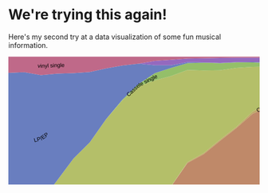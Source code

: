 # We're trying this again!

Here's my second try at a data visualization of some fun musical information.

<svg width="980" height="500" xmlns="http://www.w3.org/2000/svg" version="1.1"><g><path class="layer" d="M0,411.42857142857144L32.73225041065888,442.1178821178821L65.37506844314656,475.20479520479523L98.01788647563424,480L130.6607045081219,480L163.39295491878082,480L196.03577295126848,480L228.67859098375615,480L261.3214090162438,480L294.0536594269027,480L326.6964774593904,480L359.33929549187803,480L391.9821135243658,480L424.71436393502466,480L457.3571819675123,480L490,480L522.6428180324876,480L555.3750684431466,480L588.0178864756343,480L620.660704508122,480L653.3035225406096,480L686.0357729512684,480L718.6785909837561,480L751.3214090162439,480L783.9642270487316,480L816.6964774593904,480L849.339295491878,480L881.9821135243657,480L914.6249315568534,480L947.3571819675124,480L980,480L980,480L947.3571819675124,480L914.6249315568534,480L881.9821135243657,480L849.339295491878,480L816.6964774593904,480L783.9642270487316,480L751.3214090162439,480L718.6785909837561,480L686.0357729512684,480L653.3035225406096,480L620.660704508122,480L588.0178864756343,480L555.3750684431466,480L522.6428180324876,480L490,480L457.3571819675123,480L424.71436393502466,480L391.9821135243658,480L359.33929549187803,480L326.6964774593904,480L294.0536594269027,480L261.3214090162438,480L228.67859098375615,480L196.03577295126848,480L163.39295491878082,480L130.6607045081219,480L98.01788647563424,480L65.37506844314656,480L32.73225041065888,480L0,480Z" fill="rgb(191, 105, 105)" title="8-track"></path><path class="layer" d="M0,411.42857142857144L32.73225041065888,442.1178821178821L65.37506844314656,475.20479520479523L98.01788647563424,477.6023976023976L130.6607045081219,468.4915084915085L163.39295491878082,437.32267732267735L196.03577295126848,384.0959040959041L228.67859098375615,343.3366633366634L261.3214090162438,319.84015984015986L294.0536594269027,291.54845154845157L326.6964774593904,260.3796203796204L359.33929549187803,213.86613386613385L391.9821135243658,196.12387612387613L424.71436393502466,169.2707292707293L457.3571819675123,143.8561438561439L490,115.08491508491511L522.6428180324876,100.21978021978026L555.3750684431466,91.10889110889116L588.0178864756343,58.501498501498475L620.660704508122,58.501498501498475L653.3035225406096,37.40259740259745L686.0357729512684,29.250749250749266L718.6785909837561,23.01698301698309L751.3214090162439,25.894105894105905L783.9642270487316,35.4845154845155L816.6964774593904,69.53046953046959L849.339295491878,97.82217782217788L881.9821135243657,144.33566433566438L914.6249315568534,180.7792207792208L947.3571819675124,213.38661338661342L980,244.55544455544455L980,480L947.3571819675124,480L914.6249315568534,480L881.9821135243657,480L849.339295491878,480L816.6964774593904,480L783.9642270487316,480L751.3214090162439,480L718.6785909837561,480L686.0357729512684,480L653.3035225406096,480L620.660704508122,480L588.0178864756343,480L555.3750684431466,480L522.6428180324876,480L490,480L457.3571819675123,480L424.71436393502466,480L391.9821135243658,480L359.33929549187803,480L326.6964774593904,480L294.0536594269027,480L261.3214090162438,480L228.67859098375615,480L196.03577295126848,480L163.39295491878082,480L130.6607045081219,480L98.01788647563424,480L65.37506844314656,475.20479520479523L32.73225041065888,442.1178821178821L0,411.42857142857144Z" fill="rgb(191, 137, 105)" title="CD"></path><path class="layer" d="M0,411.42857142857144L32.73225041065888,442.1178821178821L65.37506844314656,475.20479520479523L98.01788647563424,477.6023976023976L130.6607045081219,468.4915084915085L163.39295491878082,437.32267732267735L196.03577295126848,384.0959040959041L228.67859098375615,343.3366633366634L261.3214090162438,318.88111888111894L294.0536594269027,291.54845154845157L326.6964774593904,259.9000999000999L359.33929549187803,211.94805194805195L391.9821135243658,193.72627372627375L424.71436393502466,166.87312687312692L457.3571819675123,141.4585414585415L490,110.76923076923083L522.6428180324876,93.026973026973L555.3750684431466,80.55944055944059L588.0178864756343,51.30869130869132L620.660704508122,51.30869130869132L653.3035225406096,32.60739260739268L686.0357729512684,26.37362637362645L718.6785909837561,22.057942057942114L751.3214090162439,24.455544455544498L783.9642270487316,35.00499500499507L816.6964774593904,69.05094905094916L849.339295491878,97.34265734265739L881.9821135243657,143.8561438561439L914.6249315568534,180.7792207792208L947.3571819675124,213.38661338661342L980,244.55544455544455L980,244.55544455544455L947.3571819675124,213.38661338661342L914.6249315568534,180.7792207792208L881.9821135243657,144.33566433566438L849.339295491878,97.82217782217788L816.6964774593904,69.53046953046959L783.9642270487316,35.4845154845155L751.3214090162439,25.894105894105905L718.6785909837561,23.01698301698309L686.0357729512684,29.250749250749266L653.3035225406096,37.40259740259745L620.660704508122,58.501498501498475L588.0178864756343,58.501498501498475L555.3750684431466,91.10889110889116L522.6428180324876,100.21978021978026L490,115.08491508491511L457.3571819675123,143.8561438561439L424.71436393502466,169.2707292707293L391.9821135243658,196.12387612387613L359.33929549187803,213.86613386613385L326.6964774593904,260.3796203796204L294.0536594269027,291.54845154845157L261.3214090162438,319.84015984015986L228.67859098375615,343.3366633366634L196.03577295126848,384.0959040959041L163.39295491878082,437.32267732267735L130.6607045081219,468.4915084915085L98.01788647563424,477.6023976023976L65.37506844314656,475.20479520479523L32.73225041065888,442.1178821178821L0,411.42857142857144Z" fill="rgb(191, 169, 105)" title="CD single"></path><path class="layer" d="M0,319.8401598401598L32.73225041065888,314.08591408591406L65.37506844314656,292.02797202797206L98.01788647563424,248.39160839160843L130.6607045081219,204.7552447552448L163.39295491878082,172.14785214785218L196.03577295126848,125.63436563436562L228.67859098375615,88.23176823176823L261.3214090162438,59.46053946053945L294.0536594269027,47.95204795204802L326.6964774593904,39.320679320679346L359.33929549187803,27.33266733266737L391.9821135243658,28.29170829170829L424.71436393502466,27.812187812187858L457.3571819675123,23.01698301698309L490,21.098901098901138L522.6428180324876,20.13986013986016L555.3750684431466,21.098901098901138L588.0178864756343,16.303696303696313L620.660704508122,16.303696303696313L653.3035225406096,11.508491508491545L686.0357729512684,13.906093906094043L718.6785909837561,13.906093906093929L751.3214090162439,20.13986013986016L783.9642270487316,34.04595404595409L816.6964774593904,68.57142857142873L849.339295491878,97.34265734265739L881.9821135243657,143.8561438561439L914.6249315568534,180.7792207792208L947.3571819675124,213.38661338661342L980,244.55544455544455L980,244.55544455544455L947.3571819675124,213.38661338661342L914.6249315568534,180.7792207792208L881.9821135243657,143.8561438561439L849.339295491878,97.34265734265739L816.6964774593904,69.05094905094916L783.9642270487316,35.00499500499507L751.3214090162439,24.455544455544498L718.6785909837561,22.057942057942114L686.0357729512684,26.37362637362645L653.3035225406096,32.60739260739268L620.660704508122,51.30869130869132L588.0178864756343,51.30869130869132L555.3750684431466,80.55944055944059L522.6428180324876,93.026973026973L490,110.76923076923083L457.3571819675123,141.4585414585415L424.71436393502466,166.87312687312692L391.9821135243658,193.72627372627375L359.33929549187803,211.94805194805195L326.6964774593904,259.9000999000999L294.0536594269027,291.54845154845157L261.3214090162438,318.88111888111894L228.67859098375615,343.3366633366634L196.03577295126848,384.0959040959041L163.39295491878082,437.32267732267735L130.6607045081219,468.4915084915085L98.01788647563424,477.6023976023976L65.37506844314656,475.20479520479523L32.73225041065888,442.1178821178821L0,411.42857142857144Z" fill="rgb(180, 191, 105)" title="Cassete"></path><path class="layer" d="M0,319.8401598401598L32.73225041065888,314.08591408591406L65.37506844314656,292.02797202797206L98.01788647563424,248.39160839160843L130.6607045081219,204.7552447552448L163.39295491878082,172.14785214785218L196.03577295126848,125.63436563436562L228.67859098375615,86.79320679320682L261.3214090162438,55.144855144855114L294.0536594269027,33.56643356643366L326.6964774593904,23.016983016982977L359.33929549187803,13.426573426573384L391.9821135243658,12.467532467532521L424.71436393502466,13.426573426573498L457.3571819675123,11.98801198801209L490,11.988011988012033L522.6428180324876,12.947052947052953L555.3750684431466,15.824175824175882L588.0178864756343,14.865134865134905L620.660704508122,14.865134865134905L653.3035225406096,11.508491508491545L686.0357729512684,13.906093906094043L718.6785909837561,13.906093906093929L751.3214090162439,20.13986013986016L783.9642270487316,34.04595404595409L816.6964774593904,68.57142857142873L849.339295491878,97.34265734265739L881.9821135243657,143.8561438561439L914.6249315568534,180.7792207792208L947.3571819675124,213.38661338661342L980,244.55544455544455L980,244.55544455544455L947.3571819675124,213.38661338661342L914.6249315568534,180.7792207792208L881.9821135243657,143.8561438561439L849.339295491878,97.34265734265739L816.6964774593904,68.57142857142873L783.9642270487316,34.04595404595409L751.3214090162439,20.13986013986016L718.6785909837561,13.906093906093929L686.0357729512684,13.906093906094043L653.3035225406096,11.508491508491545L620.660704508122,16.303696303696313L588.0178864756343,16.303696303696313L555.3750684431466,21.098901098901138L522.6428180324876,20.13986013986016L490,21.098901098901138L457.3571819675123,23.01698301698309L424.71436393502466,27.812187812187858L391.9821135243658,28.29170829170829L359.33929549187803,27.33266733266737L326.6964774593904,39.320679320679346L294.0536594269027,47.95204795204802L261.3214090162438,59.46053946053945L228.67859098375615,88.23176823176823L196.03577295126848,125.63436563436562L163.39295491878082,172.14785214785218L130.6607045081219,204.7552447552448L98.01788647563424,248.39160839160843L65.37506844314656,292.02797202797206L32.73225041065888,314.08591408591406L0,319.8401598401598Z" fill="rgb(148, 191, 105)" title="Cassete single"></path><path class="layer" d="M0,319.8401598401598L32.73225041065888,314.08591408591406L65.37506844314656,292.02797202797206L98.01788647563424,248.39160839160843L130.6607045081219,204.7552447552448L163.39295491878082,172.14785214785218L196.03577295126848,125.63436563436562L228.67859098375615,86.79320679320682L261.3214090162438,55.144855144855114L294.0536594269027,33.56643356643366L326.6964774593904,23.016983016982977L359.33929549187803,13.426573426573384L391.9821135243658,12.467532467532521L424.71436393502466,13.426573426573498L457.3571819675123,11.98801198801209L490,11.988011988012033L522.6428180324876,12.947052947052953L555.3750684431466,15.824175824175882L588.0178864756343,14.865134865134905L620.660704508122,14.865134865134905L653.3035225406096,11.508491508491545L686.0357729512684,13.906093906094043L718.6785909837561,13.426573426573498L751.3214090162439,19.660339660339673L783.9642270487316,33.56643356643366L816.6964774593904,68.09190809190824L849.339295491878,97.34265734265739L881.9821135243657,143.8561438561439L914.6249315568534,180.7792207792208L947.3571819675124,213.38661338661342L980,244.55544455544455L980,244.55544455544455L947.3571819675124,213.38661338661342L914.6249315568534,180.7792207792208L881.9821135243657,143.8561438561439L849.339295491878,97.34265734265739L816.6964774593904,68.57142857142873L783.9642270487316,34.04595404595409L751.3214090162439,20.13986013986016L718.6785909837561,13.906093906093929L686.0357729512684,13.906093906094043L653.3035225406096,11.508491508491545L620.660704508122,14.865134865134905L588.0178864756343,14.865134865134905L555.3750684431466,15.824175824175882L522.6428180324876,12.947052947052953L490,11.988011988012033L457.3571819675123,11.98801198801209L424.71436393502466,13.426573426573498L391.9821135243658,12.467532467532521L359.33929549187803,13.426573426573384L326.6964774593904,23.016983016982977L294.0536594269027,33.56643356643366L261.3214090162438,55.144855144855114L228.67859098375615,86.79320679320682L196.03577295126848,125.63436563436562L163.39295491878082,172.14785214785218L130.6607045081219,204.7552447552448L98.01788647563424,248.39160839160843L65.37506844314656,292.02797202797206L32.73225041065888,314.08591408591406L0,319.8401598401598Z" fill="rgb(116, 191, 105)" title="DVD Audio"></path><path class="layer" d="M0,319.8401598401598L32.73225041065888,314.08591408591406L65.37506844314656,292.02797202797206L98.01788647563424,248.39160839160843L130.6607045081219,204.7552447552448L163.39295491878082,172.14785214785218L196.03577295126848,125.63436563436562L228.67859098375615,86.79320679320682L261.3214090162438,55.144855144855114L294.0536594269027,33.56643356643366L326.6964774593904,23.016983016982977L359.33929549187803,13.426573426573384L391.9821135243658,12.467532467532521L424.71436393502466,13.426573426573498L457.3571819675123,11.98801198801209L490,11.988011988012033L522.6428180324876,12.947052947052953L555.3750684431466,15.824175824175882L588.0178864756343,14.865134865134905L620.660704508122,14.865134865134905L653.3035225406096,11.508491508491545L686.0357729512684,13.906093906094043L718.6785909837561,13.426573426573498L751.3214090162439,19.660339660339673L783.9642270487316,31.648351648351706L816.6964774593904,62.33766233766244L849.339295491878,85.35464535464541L881.9821135243657,120.35964035964037L914.6249315568534,142.89710289710297L947.3571819675124,160.6393606393607L980,173.58641358641358L980,244.55544455544455L947.3571819675124,213.38661338661342L914.6249315568534,180.7792207792208L881.9821135243657,143.8561438561439L849.339295491878,97.34265734265739L816.6964774593904,68.09190809190824L783.9642270487316,33.56643356643366L751.3214090162439,19.660339660339673L718.6785909837561,13.426573426573498L686.0357729512684,13.906093906094043L653.3035225406096,11.508491508491545L620.660704508122,14.865134865134905L588.0178864756343,14.865134865134905L555.3750684431466,15.824175824175882L522.6428180324876,12.947052947052953L490,11.988011988012033L457.3571819675123,11.98801198801209L424.71436393502466,13.426573426573498L391.9821135243658,12.467532467532521L359.33929549187803,13.426573426573384L326.6964774593904,23.016983016982977L294.0536594269027,33.56643356643366L261.3214090162438,55.144855144855114L228.67859098375615,86.79320679320682L196.03577295126848,125.63436563436562L163.39295491878082,172.14785214785218L130.6607045081219,204.7552447552448L98.01788647563424,248.39160839160843L65.37506844314656,292.02797202797206L32.73225041065888,314.08591408591406L0,319.8401598401598Z" fill="rgb(105, 191, 126)" title="Download Album"></path><path class="layer" d="M0,319.8401598401598L32.73225041065888,314.08591408591406L65.37506844314656,292.02797202797206L98.01788647563424,248.39160839160843L130.6607045081219,204.7552447552448L163.39295491878082,172.14785214785218L196.03577295126848,125.63436563436562L228.67859098375615,86.79320679320682L261.3214090162438,55.144855144855114L294.0536594269027,33.56643356643366L326.6964774593904,23.016983016982977L359.33929549187803,13.426573426573384L391.9821135243658,12.467532467532521L424.71436393502466,13.426573426573498L457.3571819675123,11.98801198801209L490,11.988011988012033L522.6428180324876,12.947052947052953L555.3750684431466,15.824175824175882L588.0178864756343,14.865134865134905L620.660704508122,14.865134865134905L653.3035225406096,11.508491508491545L686.0357729512684,13.906093906094043L718.6785909837561,13.426573426573498L751.3214090162439,19.660339660339673L783.9642270487316,31.648351648351706L816.6964774593904,62.33766233766244L849.339295491878,84.39560439560444L881.9821135243657,118.92107892107896L914.6249315568534,140.49950049950053L947.3571819675124,158.2417582417583L980,171.1888111888112L980,173.58641358641358L947.3571819675124,160.6393606393607L914.6249315568534,142.89710289710297L881.9821135243657,120.35964035964037L849.339295491878,85.35464535464541L816.6964774593904,62.33766233766244L783.9642270487316,31.648351648351706L751.3214090162439,19.660339660339673L718.6785909837561,13.426573426573498L686.0357729512684,13.906093906094043L653.3035225406096,11.508491508491545L620.660704508122,14.865134865134905L588.0178864756343,14.865134865134905L555.3750684431466,15.824175824175882L522.6428180324876,12.947052947052953L490,11.988011988012033L457.3571819675123,11.98801198801209L424.71436393502466,13.426573426573498L391.9821135243658,12.467532467532521L359.33929549187803,13.426573426573384L326.6964774593904,23.016983016982977L294.0536594269027,33.56643356643366L261.3214090162438,55.144855144855114L228.67859098375615,86.79320679320682L196.03577295126848,125.63436563436562L163.39295491878082,172.14785214785218L130.6607045081219,204.7552447552448L98.01788647563424,248.39160839160843L65.37506844314656,292.02797202797206L32.73225041065888,314.08591408591406L0,319.8401598401598Z" fill="rgb(105, 191, 159)" title="Download Music Video"></path><path class="layer" d="M0,319.8401598401598L32.73225041065888,314.08591408591406L65.37506844314656,292.02797202797206L98.01788647563424,248.39160839160843L130.6607045081219,204.7552447552448L163.39295491878082,172.14785214785218L196.03577295126848,125.63436563436562L228.67859098375615,86.79320679320682L261.3214090162438,55.144855144855114L294.0536594269027,33.56643356643366L326.6964774593904,23.016983016982977L359.33929549187803,13.426573426573384L391.9821135243658,12.467532467532521L424.71436393502466,13.426573426573498L457.3571819675123,11.98801198801209L490,11.988011988012033L522.6428180324876,12.947052947052953L555.3750684431466,15.824175824175882L588.0178864756343,14.865134865134905L620.660704508122,14.865134865134905L653.3035225406096,11.508491508491545L686.0357729512684,13.906093906094043L718.6785909837561,13.426573426573498L751.3214090162439,19.660339660339673L783.9642270487316,26.37362637362645L816.6964774593904,47.472527472527645L849.339295491878,59.940059940059996L881.9821135243657,81.51848151848156L914.6249315568534,80.55944055944059L947.3571819675124,77.20279720279723L980,70.48951048951051L980,171.1888111888112L947.3571819675124,158.2417582417583L914.6249315568534,140.49950049950053L881.9821135243657,118.92107892107896L849.339295491878,84.39560439560444L816.6964774593904,62.33766233766244L783.9642270487316,31.648351648351706L751.3214090162439,19.660339660339673L718.6785909837561,13.426573426573498L686.0357729512684,13.906093906094043L653.3035225406096,11.508491508491545L620.660704508122,14.865134865134905L588.0178864756343,14.865134865134905L555.3750684431466,15.824175824175882L522.6428180324876,12.947052947052953L490,11.988011988012033L457.3571819675123,11.98801198801209L424.71436393502466,13.426573426573498L391.9821135243658,12.467532467532521L359.33929549187803,13.426573426573384L326.6964774593904,23.016983016982977L294.0536594269027,33.56643356643366L261.3214090162438,55.144855144855114L228.67859098375615,86.79320679320682L196.03577295126848,125.63436563436562L163.39295491878082,172.14785214785218L130.6607045081219,204.7552447552448L98.01788647563424,248.39160839160843L65.37506844314656,292.02797202797206L32.73225041065888,314.08591408591406L0,319.8401598401598Z" fill="rgb(105, 191, 191)" title="Download Single"></path><path class="layer" d="M0,319.8401598401598L32.73225041065888,314.08591408591406L65.37506844314656,292.02797202797206L98.01788647563424,248.39160839160843L130.6607045081219,204.7552447552448L163.39295491878082,172.14785214785218L196.03577295126848,125.63436563436562L228.67859098375615,86.79320679320682L261.3214090162438,55.144855144855114L294.0536594269027,33.56643356643366L326.6964774593904,23.016983016982977L359.33929549187803,13.426573426573384L391.9821135243658,12.467532467532521L424.71436393502466,13.426573426573498L457.3571819675123,11.98801198801209L490,11.988011988012033L522.6428180324876,12.947052947052953L555.3750684431466,15.824175824175882L588.0178864756343,14.865134865134905L620.660704508122,14.865134865134905L653.3035225406096,11.508491508491545L686.0357729512684,13.906093906094043L718.6785909837561,13.426573426573498L751.3214090162439,19.660339660339673L783.9642270487316,26.37362637362645L816.6964774593904,47.472527472527645L849.339295491878,59.940059940059996L881.9821135243657,81.51848151848156L914.6249315568534,80.55944055944059L947.3571819675124,76.7232767232768L980,70.00999000999002L980,70.48951048951051L947.3571819675124,77.20279720279723L914.6249315568534,80.55944055944059L881.9821135243657,81.51848151848156L849.339295491878,59.940059940059996L816.6964774593904,47.472527472527645L783.9642270487316,26.37362637362645L751.3214090162439,19.660339660339673L718.6785909837561,13.426573426573498L686.0357729512684,13.906093906094043L653.3035225406096,11.508491508491545L620.660704508122,14.865134865134905L588.0178864756343,14.865134865134905L555.3750684431466,15.824175824175882L522.6428180324876,12.947052947052953L490,11.988011988012033L457.3571819675123,11.98801198801209L424.71436393502466,13.426573426573498L391.9821135243658,12.467532467532521L359.33929549187803,13.426573426573384L326.6964774593904,23.016983016982977L294.0536594269027,33.56643356643366L261.3214090162438,55.144855144855114L228.67859098375615,86.79320679320682L196.03577295126848,125.63436563436562L163.39295491878082,172.14785214785218L130.6607045081219,204.7552447552448L98.01788647563424,248.39160839160843L65.37506844314656,292.02797202797206L32.73225041065888,314.08591408591406L0,319.8401598401598Z" fill="rgb(105, 159, 191)" title="Kiosk"></path><path class="layer" d="M0,33.086913086913114L32.73225041065888,31.648351648351706L65.37506844314656,37.40259740259734L98.01788647563424,34.52547452547452L130.6607045081219,33.56643356643366L163.39295491878082,31.16883116883122L196.03577295126848,23.976023976023953L228.67859098375615,18.221778221778322L261.3214090162438,14.38561438561436L294.0536594269027,17.742257742257834L326.6964774593904,17.742257742257777L359.33929549187803,11.508491508491488L391.9821135243658,11.98801198801209L424.71436393502466,12.947052947053066L457.3571819675123,11.508491508491602L490,11.028971028971L522.6428180324876,11.508491508491545L555.3750684431466,14.385614385614417L588.0178864756343,13.906093906093929L620.660704508122,13.906093906093929L653.3035225406096,10.549450549450569L686.0357729512684,12.947052947053066L718.6785909837561,12.467532467532521L751.3214090162439,18.701298701298697L783.9642270487316,25.414585414585474L816.6964774593904,46.99300699300716L849.339295491878,59.46053946053951L881.9821135243657,80.55944055944059L914.6249315568534,77.68231768231777L947.3571819675124,72.88711288711295L980,63.77622377622379L980,70.00999000999002L947.3571819675124,76.7232767232768L914.6249315568534,80.55944055944059L881.9821135243657,81.51848151848156L849.339295491878,59.940059940059996L816.6964774593904,47.472527472527645L783.9642270487316,26.37362637362645L751.3214090162439,19.660339660339673L718.6785909837561,13.426573426573498L686.0357729512684,13.906093906094043L653.3035225406096,11.508491508491545L620.660704508122,14.865134865134905L588.0178864756343,14.865134865134905L555.3750684431466,15.824175824175882L522.6428180324876,12.947052947052953L490,11.988011988012033L457.3571819675123,11.98801198801209L424.71436393502466,13.426573426573498L391.9821135243658,12.467532467532521L359.33929549187803,13.426573426573384L326.6964774593904,23.016983016982977L294.0536594269027,33.56643356643366L261.3214090162438,55.144855144855114L228.67859098375615,86.79320679320682L196.03577295126848,125.63436563436562L163.39295491878082,172.14785214785218L130.6607045081219,204.7552447552448L98.01788647563424,248.39160839160843L65.37506844314656,292.02797202797206L32.73225041065888,314.08591408591406L0,319.8401598401598Z" fill="rgb(105, 126, 191)" title="LP/EP"></path><path class="layer" d="M0,33.086913086913114L32.73225041065888,31.648351648351706L65.37506844314656,37.40259740259734L98.01788647563424,34.52547452547452L130.6607045081219,33.56643356643366L163.39295491878082,31.16883116883122L196.03577295126848,23.976023976023953L228.67859098375615,18.221778221778322L261.3214090162438,14.38561438561436L294.0536594269027,17.742257742257834L326.6964774593904,17.742257742257777L359.33929549187803,11.508491508491488L391.9821135243658,11.98801198801209L424.71436393502466,12.947052947053066L457.3571819675123,11.508491508491602L490,11.028971028971L522.6428180324876,11.508491508491545L555.3750684431466,14.385614385614417L588.0178864756343,13.906093906093929L620.660704508122,13.906093906093929L653.3035225406096,10.549450549450569L686.0357729512684,12.947052947053066L718.6785909837561,12.467532467532521L751.3214090162439,18.701298701298697L783.9642270487316,25.414585414585474L816.6964774593904,30.6893106893109L849.339295491878,27.812187812187915L881.9821135243657,33.086913086913114L914.6249315568534,24.45554445554461L947.3571819675124,27.332667332667427L980,26.85314685314688L980,63.77622377622379L947.3571819675124,72.88711288711295L914.6249315568534,77.68231768231777L881.9821135243657,80.55944055944059L849.339295491878,59.46053946053951L816.6964774593904,46.99300699300716L783.9642270487316,25.414585414585474L751.3214090162439,18.701298701298697L718.6785909837561,12.467532467532521L686.0357729512684,12.947052947053066L653.3035225406096,10.549450549450569L620.660704508122,13.906093906093929L588.0178864756343,13.906093906093929L555.3750684431466,14.385614385614417L522.6428180324876,11.508491508491545L490,11.028971028971L457.3571819675123,11.508491508491602L424.71436393502466,12.947052947053066L391.9821135243658,11.98801198801209L359.33929549187803,11.508491508491488L326.6964774593904,17.742257742257777L294.0536594269027,17.742257742257834L261.3214090162438,14.38561438561436L228.67859098375615,18.221778221778322L196.03577295126848,23.976023976023953L163.39295491878082,31.16883116883122L130.6607045081219,33.56643356643366L98.01788647563424,34.52547452547452L65.37506844314656,37.40259740259734L32.73225041065888,31.648351648351706L0,33.086913086913114Z" fill="rgb(116, 105, 191)" title="Mobile"></path><path class="layer" d="M0,33.086913086913114L32.73225041065888,31.648351648351706L65.37506844314656,37.40259740259734L98.01788647563424,34.52547452547452L130.6607045081219,33.56643356643366L163.39295491878082,31.16883116883122L196.03577295126848,23.976023976023953L228.67859098375615,18.221778221778322L261.3214090162438,14.38561438561436L294.0536594269027,9.110889110889218L326.6964774593904,6.713286713286777L359.33929549187803,4.31568431568428L391.9821135243658,3.8361638361638484L424.71436393502466,2.8771228771229858L457.3571819675123,2.3976023976024976L490,2.3976023976024408L522.6428180324876,2.3976023976024408L555.3750684431466,1.9180819180820095L588.0178864756343,1.4385614385615213L620.660704508122,1.4385614385615213L653.3035225406096,0.9590409590409763L686.0357729512684,1.4385614385615213L718.6785909837561,1.4385614385615213L751.3214090162439,2.3976023976024408L783.9642270487316,1.9180819180819526L816.6964774593904,7.192807192807322L849.339295491878,9.590409590409763L881.9821135243657,11.028971028971057L914.6249315568534,12.467532467532578L947.3571819675124,13.906093906094043L980,14.385614385614417L980,26.85314685314688L947.3571819675124,27.332667332667427L914.6249315568534,24.45554445554461L881.9821135243657,33.086913086913114L849.339295491878,27.812187812187915L816.6964774593904,30.6893106893109L783.9642270487316,25.414585414585474L751.3214090162439,18.701298701298697L718.6785909837561,12.467532467532521L686.0357729512684,12.947052947053066L653.3035225406096,10.549450549450569L620.660704508122,13.906093906093929L588.0178864756343,13.906093906093929L555.3750684431466,14.385614385614417L522.6428180324876,11.508491508491545L490,11.028971028971L457.3571819675123,11.508491508491602L424.71436393502466,12.947052947053066L391.9821135243658,11.98801198801209L359.33929549187803,11.508491508491488L326.6964774593904,17.742257742257777L294.0536594269027,17.742257742257834L261.3214090162438,14.38561438561436L228.67859098375615,18.221778221778322L196.03577295126848,23.976023976023953L163.39295491878082,31.16883116883122L130.6607045081219,33.56643356643366L98.01788647563424,34.52547452547452L65.37506844314656,37.40259740259734L32.73225041065888,31.648351648351706L0,33.086913086913114Z" fill="rgb(148, 105, 191)" title="Music video"></path><path class="layer" d="M0,33.086913086913114L32.73225041065888,31.648351648351706L65.37506844314656,37.40259740259734L98.01788647563424,34.52547452547452L130.6607045081219,33.56643356643366L163.39295491878082,31.16883116883122L196.03577295126848,23.976023976023953L228.67859098375615,18.221778221778322L261.3214090162438,14.38561438561436L294.0536594269027,9.110889110889218L326.6964774593904,6.713286713286777L359.33929549187803,4.31568431568428L391.9821135243658,3.8361638361638484L424.71436393502466,2.8771228771229858L457.3571819675123,2.3976023976024976L490,2.3976023976024408L522.6428180324876,2.3976023976024408L555.3750684431466,1.9180819180820095L588.0178864756343,1.4385614385615213L620.660704508122,1.4385614385615213L653.3035225406096,0.9590409590409763L686.0357729512684,1.4385614385615213L718.6785909837561,1.4385614385615213L751.3214090162439,1.4385614385614645L783.9642270487316,1.4385614385615213L816.6964774593904,6.713286713286834L849.339295491878,9.590409590409763L881.9821135243657,11.028971028971057L914.6249315568534,12.467532467532578L947.3571819675124,13.906093906094043L980,14.385614385614417L980,14.385614385614417L947.3571819675124,13.906093906094043L914.6249315568534,12.467532467532578L881.9821135243657,11.028971028971057L849.339295491878,9.590409590409763L816.6964774593904,7.192807192807322L783.9642270487316,1.9180819180819526L751.3214090162439,2.3976023976024408L718.6785909837561,1.4385614385615213L686.0357729512684,1.4385614385615213L653.3035225406096,0.9590409590409763L620.660704508122,1.4385614385615213L588.0178864756343,1.4385614385615213L555.3750684431466,1.9180819180820095L522.6428180324876,2.3976023976024408L490,2.3976023976024408L457.3571819675123,2.3976023976024976L424.71436393502466,2.8771228771229858L391.9821135243658,3.8361638361638484L359.33929549187803,4.31568431568428L326.6964774593904,6.713286713286777L294.0536594269027,9.110889110889218L261.3214090162438,14.38561438561436L228.67859098375615,18.221778221778322L196.03577295126848,23.976023976023953L163.39295491878082,31.16883116883122L130.6607045081219,33.56643356643366L98.01788647563424,34.52547452547452L65.37506844314656,37.40259740259734L32.73225041065888,31.648351648351706L0,33.086913086913114Z" fill="rgb(180, 105, 191)" title="SACD"></path><path class="layer" d="M0,33.086913086913114L32.73225041065888,31.648351648351706L65.37506844314656,37.40259740259734L98.01788647563424,34.52547452547452L130.6607045081219,33.56643356643366L163.39295491878082,31.16883116883122L196.03577295126848,23.976023976023953L228.67859098375615,18.221778221778322L261.3214090162438,14.38561438561436L294.0536594269027,9.110889110889218L326.6964774593904,6.713286713286777L359.33929549187803,4.31568431568428L391.9821135243658,3.8361638361638484L424.71436393502466,2.8771228771229858L457.3571819675123,2.3976023976024976L490,2.3976023976024408L522.6428180324876,2.3976023976024408L555.3750684431466,1.9180819180820095L588.0178864756343,1.4385614385615213L620.660704508122,1.4385614385615213L653.3035225406096,0.9590409590409763L686.0357729512684,1.4385614385615213L718.6785909837561,1.4385614385615213L751.3214090162439,1.4385614385614645L783.9642270487316,1.4385614385615213L816.6964774593904,0.95904095904109L849.339295491878,0.95904095904109L881.9821135243657,0.47952047952048815L914.6249315568534,0.479520479520545L947.3571819675124,0.479520479520545L980,0.47952047952048815L980,14.385614385614417L947.3571819675124,13.906093906094043L914.6249315568534,12.467532467532578L881.9821135243657,11.028971028971057L849.339295491878,9.590409590409763L816.6964774593904,6.713286713286834L783.9642270487316,1.4385614385615213L751.3214090162439,1.4385614385614645L718.6785909837561,1.4385614385615213L686.0357729512684,1.4385614385615213L653.3035225406096,0.9590409590409763L620.660704508122,1.4385614385615213L588.0178864756343,1.4385614385615213L555.3750684431466,1.9180819180820095L522.6428180324876,2.3976023976024408L490,2.3976023976024408L457.3571819675123,2.3976023976024976L424.71436393502466,2.8771228771229858L391.9821135243658,3.8361638361638484L359.33929549187803,4.31568431568428L326.6964774593904,6.713286713286777L294.0536594269027,9.110889110889218L261.3214090162438,14.38561438561436L228.67859098375615,18.221778221778322L196.03577295126848,23.976023976023953L163.39295491878082,31.16883116883122L130.6607045081219,33.56643356643366L98.01788647563424,34.52547452547452L65.37506844314656,37.40259740259734L32.73225041065888,31.648351648351706L0,33.086913086913114Z" fill="rgb(191, 105, 169)" title="Subscription"></path><path class="layer" d="M0,0.47952047952048815L32.73225041065888,0.47952047952048815L65.37506844314656,0.47952047952048815L98.01788647563424,0.47952047952048815L130.6607045081219,0.47952047952048815L163.39295491878082,0.47952047952048815L196.03577295126848,0.47952047952048815L228.67859098375615,0.47952047952048815L261.3214090162438,0.47952047952048815L294.0536594269027,0.479520479520545L326.6964774593904,0.47952047952048815L359.33929549187803,0.47952047952048815L391.9821135243658,0.47952047952048815L424.71436393502466,0.479520479520545L457.3571819675123,0.47952047952048815L490,0.47952047952048815L522.6428180324876,0.47952047952048815L555.3750684431466,0.479520479520545L588.0178864756343,0.47952047952048815L620.660704508122,0.47952047952048815L653.3035225406096,0L686.0357729512684,0.47952047952048815L718.6785909837561,0.47952047952048815L751.3214090162439,0.47952047952048815L783.9642270487316,0.47952047952048815L816.6964774593904,0.4795204795206587L849.339295491878,0.4795204795206587L881.9821135243657,0.47952047952048815L914.6249315568534,0.479520479520545L947.3571819675124,0.479520479520545L980,0.47952047952048815L980,0.47952047952048815L947.3571819675124,0.479520479520545L914.6249315568534,0.479520479520545L881.9821135243657,0.47952047952048815L849.339295491878,0.95904095904109L816.6964774593904,0.95904095904109L783.9642270487316,1.4385614385615213L751.3214090162439,1.4385614385614645L718.6785909837561,1.4385614385615213L686.0357729512684,1.4385614385615213L653.3035225406096,0.9590409590409763L620.660704508122,1.4385614385615213L588.0178864756343,1.4385614385615213L555.3750684431466,1.9180819180820095L522.6428180324876,2.3976023976024408L490,2.3976023976024408L457.3571819675123,2.3976023976024976L424.71436393502466,2.8771228771229858L391.9821135243658,3.8361638361638484L359.33929549187803,4.31568431568428L326.6964774593904,6.713286713286777L294.0536594269027,9.110889110889218L261.3214090162438,14.38561438561436L228.67859098375615,18.221778221778322L196.03577295126848,23.976023976023953L163.39295491878082,31.16883116883122L130.6607045081219,33.56643356643366L98.01788647563424,34.52547452547452L65.37506844314656,37.40259740259734L32.73225041065888,31.648351648351706L0,33.086913086913114Z" fill="rgb(191, 105, 137)" title="vinyl single"></path><g class="x axis" transform="translate(0,480)" fill="none" font-size="10" font-family="sans-serif" text-anchor="middle" style="stroke-width: 1px; font-size: 10px; font-family: Arial, Helvetica;"><path class="domain" stroke="#000" d="M0.5,6V0.5H980.5V6" style="shape-rendering: crispedges; fill: none; stroke: rgb(204, 204, 204);"></path><g class="tick" opacity="1" transform="translate(0.5186317454523331,0)"><line stroke="#000" y2="6" style="shape-rendering: crispedges; fill: none; stroke: rgb(204, 204, 204);"></line><text fill="#000" y="9" dy="0.71em">1980</text></g><g class="tick" opacity="1" transform="translate(65.8937001885989,0)"><line stroke="#000" y2="6" style="shape-rendering: crispedges; fill: none; stroke: rgb(204, 204, 204);"></line><text fill="#000" y="9" dy="0.71em">1982</text></g><g class="tick" opacity="1" transform="translate(131.17933625357423,0)"><line stroke="#000" y2="6" style="shape-rendering: crispedges; fill: none; stroke: rgb(204, 204, 204);"></line><text fill="#000" y="9" dy="0.71em">1984</text></g><g class="tick" opacity="1" transform="translate(196.5544046967208,0)"><line stroke="#000" y2="6" style="shape-rendering: crispedges; fill: none; stroke: rgb(204, 204, 204);"></line><text fill="#000" y="9" dy="0.71em">1986</text></g><g class="tick" opacity="1" transform="translate(261.8400407616962,0)"><line stroke="#000" y2="6" style="shape-rendering: crispedges; fill: none; stroke: rgb(204, 204, 204);"></line><text fill="#000" y="9" dy="0.71em">1988</text></g><g class="tick" opacity="1" transform="translate(327.21510920484275,0)"><line stroke="#000" y2="6" style="shape-rendering: crispedges; fill: none; stroke: rgb(204, 204, 204);"></line><text fill="#000" y="9" dy="0.71em">1990</text></g><g class="tick" opacity="1" transform="translate(392.5007452698181,0)"><line stroke="#000" y2="6" style="shape-rendering: crispedges; fill: none; stroke: rgb(204, 204, 204);"></line><text fill="#000" y="9" dy="0.71em">1992</text></g><g class="tick" opacity="1" transform="translate(457.87581371296466,0)"><line stroke="#000" y2="6" style="shape-rendering: crispedges; fill: none; stroke: rgb(204, 204, 204);"></line><text fill="#000" y="9" dy="0.71em">1994</text></g><g class="tick" opacity="1" transform="translate(523.1614497779401,0)"><line stroke="#000" y2="6" style="shape-rendering: crispedges; fill: none; stroke: rgb(204, 204, 204);"></line><text fill="#000" y="9" dy="0.71em">1996</text></g><g class="tick" opacity="1" transform="translate(588.5365182210866,0)"><line stroke="#000" y2="6" style="shape-rendering: crispedges; fill: none; stroke: rgb(204, 204, 204);"></line><text fill="#000" y="9" dy="0.71em">1998</text></g><g class="tick" opacity="1" transform="translate(653.8221542860618,0)"><line stroke="#000" y2="6" style="shape-rendering: crispedges; fill: none; stroke: rgb(204, 204, 204);"></line><text fill="#000" y="9" dy="0.71em">2000</text></g><g class="tick" opacity="1" transform="translate(719.1972227292085,0)"><line stroke="#000" y2="6" style="shape-rendering: crispedges; fill: none; stroke: rgb(204, 204, 204);"></line><text fill="#000" y="9" dy="0.71em">2002</text></g><g class="tick" opacity="1" transform="translate(784.4828587941838,0)"><line stroke="#000" y2="6" style="shape-rendering: crispedges; fill: none; stroke: rgb(204, 204, 204);"></line><text fill="#000" y="9" dy="0.71em">2004</text></g><g class="tick" opacity="1" transform="translate(849.8579272373304,0)"><line stroke="#000" y2="6" style="shape-rendering: crispedges; fill: none; stroke: rgb(204, 204, 204);"></line><text fill="#000" y="9" dy="0.71em">2006</text></g><g class="tick" opacity="1" transform="translate(915.1435633023058,0)"><line stroke="#000" y2="6" style="shape-rendering: crispedges; fill: none; stroke: rgb(204, 204, 204);"></line><text fill="#000" y="9" dy="0.71em">2008</text></g></g><defs><path id="path-0" d="M0,445.7142857142857L32.73225041065888,461.05894105894106L65.37506844314656,477.6023976023976L98.01788647563424,480L130.6607045081219,480L163.39295491878082,480L196.03577295126848,480L228.67859098375615,480L261.3214090162438,480L294.0536594269027,480L326.6964774593904,480L359.33929549187803,480L391.9821135243658,480L424.71436393502466,480L457.3571819675123,480L490,480L522.6428180324876,480L555.3750684431466,480L588.0178864756343,480L620.660704508122,480L653.3035225406096,480L686.0357729512684,480L718.6785909837561,480L751.3214090162439,480L783.9642270487316,480L816.6964774593904,480L849.339295491878,480L881.9821135243657,480L914.6249315568534,480L947.3571819675124,480L980,480"></path><path id="path-1" d="M0,411.42857142857144L32.73225041065888,442.1178821178821L65.37506844314656,475.20479520479523L98.01788647563424,478.8011988011988L130.6607045081219,474.24575424575426L163.39295491878082,458.6613386613387L196.03577295126848,432.04795204795204L228.67859098375615,411.6683316683317L261.3214090162438,399.92007992007996L294.0536594269027,385.7742257742258L326.6964774593904,370.1898101898102L359.33929549187803,346.9330669330669L391.9821135243658,338.06193806193806L424.71436393502466,324.6353646353647L457.3571819675123,311.928071928072L490,297.54245754245756L522.6428180324876,290.1098901098901L555.3750684431466,285.5544455544456L588.0178864756343,269.2507492507492L620.660704508122,269.2507492507492L653.3035225406096,258.7012987012987L686.0357729512684,254.62537462537463L718.6785909837561,251.50849150849155L751.3214090162439,252.94705294705295L783.9642270487316,257.7422577422577L816.6964774593904,274.7652347652348L849.339295491878,288.91108891108894L881.9821135243657,312.1678321678322L914.6249315568534,330.3896103896104L947.3571819675124,346.6933066933067L980,362.27772227772226"></path><path id="path-2" d="M0,411.42857142857144L32.73225041065888,442.1178821178821L65.37506844314656,475.20479520479523L98.01788647563424,477.6023976023976L130.6607045081219,468.4915084915085L163.39295491878082,437.32267732267735L196.03577295126848,384.0959040959041L228.67859098375615,343.3366633366634L261.3214090162438,319.36063936063937L294.0536594269027,291.54845154845157L326.6964774593904,260.13986013986016L359.33929549187803,212.90709290709287L391.9821135243658,194.92507492507497L424.71436393502466,168.07192807192808L457.3571819675123,142.65734265734272L490,112.92707292707297L522.6428180324876,96.62337662337666L555.3750684431466,85.8341658341659L588.0178864756343,54.90509490509493L620.660704508122,54.90509490509493L653.3035225406096,35.00499500499507L686.0357729512684,27.812187812187858L718.6785909837561,22.537462537462602L751.3214090162439,25.17482517482523L783.9642270487316,35.24475524475531L816.6964774593904,69.29070929070934L849.339295491878,97.58241758241763L881.9821135243657,144.09590409590413L914.6249315568534,180.7792207792208L947.3571819675124,213.38661338661342L980,244.55544455544455"></path><path id="path-3" d="M0,365.6343656343656L32.73225041065888,378.1018981018981L65.37506844314656,383.6163836163836L98.01788647563424,362.99700299700305L130.6607045081219,336.62337662337666L163.39295491878082,304.73526473526476L196.03577295126848,254.86513486513488L228.67859098375615,215.7842157842158L261.3214090162438,189.17082917082917L294.0536594269027,169.7502497502498L326.6964774593904,149.61038961038963L359.33929549187803,119.64035964035969L391.9821135243658,111.00899100899102L424.71436393502466,97.34265734265739L457.3571819675123,82.2377622377623L490,65.93406593406604L522.6428180324876,56.58341658341658L555.3750684431466,50.82917082917089L588.0178864756343,33.80619380619379L620.660704508122,33.80619380619379L653.3035225406096,22.057942057942114L686.0357729512684,20.139860139860218L718.6785909837561,17.98201798201802L751.3214090162439,22.2977022977023L783.9642270487316,34.52547452547452L816.6964774593904,68.81118881118891L849.339295491878,97.34265734265739L881.9821135243657,143.8561438561439L914.6249315568534,180.7792207792208L947.3571819675124,213.38661338661342L980,244.55544455544455"></path><path id="path-4" d="M0,319.8401598401598L32.73225041065888,314.08591408591406L65.37506844314656,292.02797202797206L98.01788647563424,248.39160839160843L130.6607045081219,204.7552447552448L163.39295491878082,172.14785214785218L196.03577295126848,125.63436563436562L228.67859098375615,87.51248751248755L261.3214090162438,57.30269730269731L294.0536594269027,40.75924075924081L326.6964774593904,31.16883116883116L359.33929549187803,20.37962037962035L391.9821135243658,20.379620379620462L424.71436393502466,20.61938061938065L457.3571819675123,17.50249750249759L490,16.543456543456557L522.6428180324876,16.543456543456557L555.3750684431466,18.46153846153851L588.0178864756343,15.584415584415694L620.660704508122,15.584415584415694L653.3035225406096,11.508491508491545L686.0357729512684,13.906093906094043L718.6785909837561,13.906093906093929L751.3214090162439,20.13986013986016L783.9642270487316,34.04595404595409L816.6964774593904,68.57142857142873L849.339295491878,97.34265734265739L881.9821135243657,143.8561438561439L914.6249315568534,180.7792207792208L947.3571819675124,213.38661338661342L980,244.55544455544455"></path><path id="path-5" d="M0,319.8401598401598L32.73225041065888,314.08591408591406L65.37506844314656,292.02797202797206L98.01788647563424,248.39160839160843L130.6607045081219,204.7552447552448L163.39295491878082,172.14785214785218L196.03577295126848,125.63436563436562L228.67859098375615,86.79320679320682L261.3214090162438,55.144855144855114L294.0536594269027,33.56643356643366L326.6964774593904,23.016983016982977L359.33929549187803,13.426573426573384L391.9821135243658,12.467532467532521L424.71436393502466,13.426573426573498L457.3571819675123,11.98801198801209L490,11.988011988012033L522.6428180324876,12.947052947052953L555.3750684431466,15.824175824175882L588.0178864756343,14.865134865134905L620.660704508122,14.865134865134905L653.3035225406096,11.508491508491545L686.0357729512684,13.906093906094043L718.6785909837561,13.666333666333685L751.3214090162439,19.900099900099917L783.9642270487316,33.806193806193846L816.6964774593904,68.33166833166842L849.339295491878,97.34265734265739L881.9821135243657,143.8561438561439L914.6249315568534,180.7792207792208L947.3571819675124,213.38661338661342L980,244.55544455544455"></path><path id="path-6" d="M0,319.8401598401598L32.73225041065888,314.08591408591406L65.37506844314656,292.02797202797206L98.01788647563424,248.39160839160843L130.6607045081219,204.7552447552448L163.39295491878082,172.14785214785218L196.03577295126848,125.63436563436562L228.67859098375615,86.79320679320682L261.3214090162438,55.144855144855114L294.0536594269027,33.56643356643366L326.6964774593904,23.016983016982977L359.33929549187803,13.426573426573384L391.9821135243658,12.467532467532521L424.71436393502466,13.426573426573498L457.3571819675123,11.98801198801209L490,11.988011988012033L522.6428180324876,12.947052947052953L555.3750684431466,15.824175824175882L588.0178864756343,14.865134865134905L620.660704508122,14.865134865134905L653.3035225406096,11.508491508491545L686.0357729512684,13.906093906094043L718.6785909837561,13.426573426573498L751.3214090162439,19.660339660339673L783.9642270487316,32.60739260739268L816.6964774593904,65.21478521478542L849.339295491878,91.3486513486514L881.9821135243657,132.10789210789216L914.6249315568534,161.83816183816185L947.3571819675124,187.01298701298708L980,209.07092907092908"></path><path id="path-7" d="M0,319.8401598401598L32.73225041065888,314.08591408591406L65.37506844314656,292.02797202797206L98.01788647563424,248.39160839160843L130.6607045081219,204.7552447552448L163.39295491878082,172.14785214785218L196.03577295126848,125.63436563436562L228.67859098375615,86.79320679320682L261.3214090162438,55.144855144855114L294.0536594269027,33.56643356643366L326.6964774593904,23.016983016982977L359.33929549187803,13.426573426573384L391.9821135243658,12.467532467532521L424.71436393502466,13.426573426573498L457.3571819675123,11.98801198801209L490,11.988011988012033L522.6428180324876,12.947052947052953L555.3750684431466,15.824175824175882L588.0178864756343,14.865134865134905L620.660704508122,14.865134865134905L653.3035225406096,11.508491508491545L686.0357729512684,13.906093906094043L718.6785909837561,13.426573426573498L751.3214090162439,19.660339660339673L783.9642270487316,31.648351648351706L816.6964774593904,62.33766233766244L849.339295491878,84.87512487512487L881.9821135243657,119.64035964035969L914.6249315568534,141.69830169830175L947.3571819675124,159.44055944055953L980,172.38761238761236"></path><path id="path-8" d="M0,319.8401598401598L32.73225041065888,314.08591408591406L65.37506844314656,292.02797202797206L98.01788647563424,248.39160839160843L130.6607045081219,204.7552447552448L163.39295491878082,172.14785214785218L196.03577295126848,125.63436563436562L228.67859098375615,86.79320679320682L261.3214090162438,55.144855144855114L294.0536594269027,33.56643356643366L326.6964774593904,23.016983016982977L359.33929549187803,13.426573426573384L391.9821135243658,12.467532467532521L424.71436393502466,13.426573426573498L457.3571819675123,11.98801198801209L490,11.988011988012033L522.6428180324876,12.947052947052953L555.3750684431466,15.824175824175882L588.0178864756343,14.865134865134905L620.660704508122,14.865134865134905L653.3035225406096,11.508491508491545L686.0357729512684,13.906093906094043L718.6785909837561,13.426573426573498L751.3214090162439,19.660339660339673L783.9642270487316,29.01098901098908L816.6964774593904,54.90509490509504L849.339295491878,72.16783216783222L881.9821135243657,100.21978021978032L914.6249315568534,110.52947052947059L947.3571819675124,117.72227772227774L980,120.83916083916085"></path><path id="path-9" d="M0,319.8401598401598L32.73225041065888,314.08591408591406L65.37506844314656,292.02797202797206L98.01788647563424,248.39160839160843L130.6607045081219,204.7552447552448L163.39295491878082,172.14785214785218L196.03577295126848,125.63436563436562L228.67859098375615,86.79320679320682L261.3214090162438,55.144855144855114L294.0536594269027,33.56643356643366L326.6964774593904,23.016983016982977L359.33929549187803,13.426573426573384L391.9821135243658,12.467532467532521L424.71436393502466,13.426573426573498L457.3571819675123,11.98801198801209L490,11.988011988012033L522.6428180324876,12.947052947052953L555.3750684431466,15.824175824175882L588.0178864756343,14.865134865134905L620.660704508122,14.865134865134905L653.3035225406096,11.508491508491545L686.0357729512684,13.906093906094043L718.6785909837561,13.426573426573498L751.3214090162439,19.660339660339673L783.9642270487316,26.37362637362645L816.6964774593904,47.472527472527645L849.339295491878,59.940059940059996L881.9821135243657,81.51848151848156L914.6249315568534,80.55944055944059L947.3571819675124,76.96303696303698L980,70.24975024975032"></path><path id="path-10" d="M0,176.46353646353646L32.73225041065888,172.8671328671329L65.37506844314656,164.71528471528478L98.01788647563424,141.4585414585415L130.6607045081219,119.1608391608392L163.39295491878082,101.65834165834167L196.03577295126848,74.80519480519484L228.67859098375615,52.50749250749254L261.3214090162438,34.765234765234766L294.0536594269027,25.65434565434572L326.6964774593904,20.37962037962035L359.33929549187803,12.467532467532408L391.9821135243658,12.227772227772277L424.71436393502466,13.186813186813254L457.3571819675123,11.74825174825179L490,11.508491508491488L522.6428180324876,12.22777222777222L555.3750684431466,15.104895104895206L588.0178864756343,14.385614385614417L620.660704508122,14.385614385614417L653.3035225406096,11.028971028971L686.0357729512684,13.426573426573555L718.6785909837561,12.947052947052953L751.3214090162439,19.180819180819242L783.9642270487316,25.894105894105962L816.6964774593904,47.2327672327674L849.339295491878,59.70029970029981L881.9821135243657,81.03896103896113L914.6249315568534,79.12087912087918L947.3571819675124,74.80519480519484L980,66.8931068931069"></path><path id="path-11" d="M0,33.086913086913114L32.73225041065888,31.648351648351706L65.37506844314656,37.40259740259734L98.01788647563424,34.52547452547452L130.6607045081219,33.56643356643366L163.39295491878082,31.16883116883122L196.03577295126848,23.976023976023953L228.67859098375615,18.221778221778322L261.3214090162438,14.38561438561436L294.0536594269027,17.742257742257834L326.6964774593904,17.742257742257777L359.33929549187803,11.508491508491488L391.9821135243658,11.98801198801209L424.71436393502466,12.947052947053066L457.3571819675123,11.508491508491602L490,11.028971028971L522.6428180324876,11.508491508491545L555.3750684431466,14.385614385614417L588.0178864756343,13.906093906093929L620.660704508122,13.906093906093929L653.3035225406096,10.549450549450569L686.0357729512684,12.947052947053066L718.6785909837561,12.467532467532521L751.3214090162439,18.701298701298697L783.9642270487316,25.414585414585474L816.6964774593904,38.84115884115903L849.339295491878,43.63636363636374L881.9821135243657,56.82317682317682L914.6249315568534,51.06893106893119L947.3571819675124,50.109890109890216L980,45.31468531468528"></path><path id="path-12" d="M0,33.086913086913114L32.73225041065888,31.648351648351706L65.37506844314656,37.40259740259734L98.01788647563424,34.52547452547452L130.6607045081219,33.56643356643366L163.39295491878082,31.16883116883122L196.03577295126848,23.976023976023953L228.67859098375615,18.221778221778322L261.3214090162438,14.38561438561436L294.0536594269027,13.426573426573555L326.6964774593904,12.22777222777222L359.33929549187803,7.912087912087884L391.9821135243658,7.912087912087998L424.71436393502466,7.912087912087998L457.3571819675123,6.953046953047021L490,6.713286713286664L522.6428180324876,6.9530469530469645L555.3750684431466,8.151848151848242L588.0178864756343,7.672327672327754L620.660704508122,7.672327672327754L653.3035225406096,5.754245754245744L686.0357729512684,7.192807192807265L718.6785909837561,6.9530469530469645L751.3214090162439,10.549450549450569L783.9642270487316,13.666333666333685L816.6964774593904,18.941058941059055L849.339295491878,18.70129870129881L881.9821135243657,22.057942057942114L914.6249315568534,18.461538461538566L947.3571819675124,20.619380619380706L980,20.61938061938065"></path><path id="path-13" d="M0,33.086913086913114L32.73225041065888,31.648351648351706L65.37506844314656,37.40259740259734L98.01788647563424,34.52547452547452L130.6607045081219,33.56643356643366L163.39295491878082,31.16883116883122L196.03577295126848,23.976023976023953L228.67859098375615,18.221778221778322L261.3214090162438,14.38561438561436L294.0536594269027,9.110889110889218L326.6964774593904,6.713286713286777L359.33929549187803,4.31568431568428L391.9821135243658,3.8361638361638484L424.71436393502466,2.8771228771229858L457.3571819675123,2.3976023976024976L490,2.3976023976024408L522.6428180324876,2.3976023976024408L555.3750684431466,1.9180819180820095L588.0178864756343,1.4385614385615213L620.660704508122,1.4385614385615213L653.3035225406096,0.9590409590409763L686.0357729512684,1.4385614385615213L718.6785909837561,1.4385614385615213L751.3214090162439,1.918081918081839L783.9642270487316,1.6783216783217085L816.6964774593904,6.953046953047135L849.339295491878,9.590409590409763L881.9821135243657,11.028971028971057L914.6249315568534,12.467532467532578L947.3571819675124,13.906093906094043L980,14.385614385614417"></path><path id="path-14" d="M0,33.086913086913114L32.73225041065888,31.648351648351706L65.37506844314656,37.40259740259734L98.01788647563424,34.52547452547452L130.6607045081219,33.56643356643366L163.39295491878082,31.16883116883122L196.03577295126848,23.976023976023953L228.67859098375615,18.221778221778322L261.3214090162438,14.38561438561436L294.0536594269027,9.110889110889218L326.6964774593904,6.713286713286777L359.33929549187803,4.31568431568428L391.9821135243658,3.8361638361638484L424.71436393502466,2.8771228771229858L457.3571819675123,2.3976023976024976L490,2.3976023976024408L522.6428180324876,2.3976023976024408L555.3750684431466,1.9180819180820095L588.0178864756343,1.4385614385615213L620.660704508122,1.4385614385615213L653.3035225406096,0.9590409590409763L686.0357729512684,1.4385614385615213L718.6785909837561,1.4385614385615213L751.3214090162439,1.4385614385614645L783.9642270487316,1.4385614385615213L816.6964774593904,3.836163836163962L849.339295491878,5.274725274725483L881.9821135243657,5.754245754245744L914.6249315568534,6.47352647352659L947.3571819675124,7.192807192807265L980,7.432567432567453"></path><path id="path-15" d="M0,16.783216783216858L32.73225041065888,16.06393606393607L65.37506844314656,18.94105894105894L98.01788647563424,17.502497502497533L130.6607045081219,17.022977022977045L163.39295491878082,15.824175824175882L196.03577295126848,12.22777222777222L228.67859098375615,9.350649350649405L261.3214090162438,7.432567432567396L294.0536594269027,4.795204795204825L326.6964774593904,3.596403596403661L359.33929549187803,2.397602397602327L391.9821135243658,2.15784215784214L424.71436393502466,1.6783216783218222L457.3571819675123,1.4385614385615213L490,1.4385614385614645L522.6428180324876,1.4385614385614645L555.3750684431466,1.1988011988012772L588.0178864756343,0.9590409590409763L620.660704508122,0.9590409590409763L653.3035225406096,0.47952047952048815L686.0357729512684,0.9590409590409763L718.6785909837561,0.9590409590409763L751.3214090162439,0.9590409590409763L783.9642270487316,0.9590409590409763L816.6964774593904,0.7192807192809028L849.339295491878,0.7192807192809028L881.9821135243657,0.47952047952048815L914.6249315568534,0.479520479520545L947.3571819675124,0.479520479520545L980,0.47952047952048815"></path></defs><text dy="0.5ex" class="label"><textPath xlink:href="#path-0" startOffset="5%" text-anchor="start" style="font-size: 11px; font-family: Arial, Helvetica; font-weight: normal;">8-track</textPath></text><text dy="0.5ex" class="label"><textPath xlink:href="#path-1" startOffset="71%" text-anchor="middle" style="font-size: 11px; font-family: Arial, Helvetica; font-weight: normal;">CD</textPath></text><text dy="0.5ex" class="label"><textPath xlink:href="#path-2" startOffset="55%" text-anchor="middle" style="font-size: 11px; font-family: Arial, Helvetica; font-weight: normal;">CD single</textPath></text><text dy="0.5ex" class="label"><textPath xlink:href="#path-3" startOffset="16%" text-anchor="middle" style="font-size: 11px; font-family: Arial, Helvetica; font-weight: normal;">Cassete</textPath></text><text dy="0.5ex" class="label"><textPath xlink:href="#path-4" startOffset="32%" text-anchor="middle" style="font-size: 11px; font-family: Arial, Helvetica; font-weight: normal;">Cassete single</textPath></text><text dy="0.5ex" class="label"><textPath xlink:href="#path-5" startOffset="71%" text-anchor="middle" style="font-size: 11px; font-family: Arial, Helvetica; font-weight: normal;">DVD Audio</textPath></text><text dy="0.5ex" class="label"><textPath xlink:href="#path-6" startOffset="95%" text-anchor="end" style="font-size: 11px; font-family: Arial, Helvetica; font-weight: normal;">Download Album</textPath></text><text dy="0.5ex" class="label"><textPath xlink:href="#path-7" startOffset="90%" text-anchor="middle" style="font-size: 11px; font-family: Arial, Helvetica; font-weight: normal;">Download Music Video</textPath></text><text dy="0.5ex" class="label"><textPath xlink:href="#path-8" startOffset="95%" text-anchor="end" style="font-size: 11px; font-family: Arial, Helvetica; font-weight: normal;">Download Single</textPath></text><text dy="0.5ex" class="label"><textPath xlink:href="#path-9" startOffset="94%" text-anchor="end" style="font-size: 11px; font-family: Arial, Helvetica; font-weight: normal;">Kiosk</textPath></text><text dy="0.5ex" class="label"><textPath xlink:href="#path-10" startOffset="5%" text-anchor="start" style="font-size: 11px; font-family: Arial, Helvetica; font-weight: normal;">LP/EP</textPath></text><text dy="0.5ex" class="label"><textPath xlink:href="#path-11" startOffset="90%" text-anchor="middle" style="font-size: 11px; font-family: Arial, Helvetica; font-weight: normal;">Mobile</textPath></text><text dy="0.5ex" class="label"><textPath xlink:href="#path-12" startOffset="77%" text-anchor="middle" style="font-size: 11px; font-family: Arial, Helvetica; font-weight: normal;">Music video</textPath></text><text dy="0.5ex" class="label"><textPath xlink:href="#path-13" startOffset="74%" text-anchor="middle" style="font-size: 11px; font-family: Arial, Helvetica; font-weight: normal;">SACD</textPath></text><text dy="0.5ex" class="label"><textPath xlink:href="#path-14" startOffset="95%" text-anchor="end" style="font-size: 11px; font-family: Arial, Helvetica; font-weight: normal;">Subscription</textPath></text><text dy="0.5ex" class="label"><textPath xlink:href="#path-15" startOffset="6%" text-anchor="start" style="font-size: 11px; font-family: Arial, Helvetica; font-weight: normal;">vinyl single</textPath></text></g></svg>
